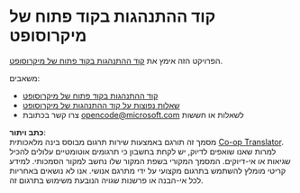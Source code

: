 <!--
CO_OP_TRANSLATOR_METADATA:
{
  "original_hash": "c06b12caf3c901eb3156e3dd5b0aea56",
  "translation_date": "2025-07-13T14:29:05+00:00",
  "source_file": "CODE_OF_CONDUCT.md",
  "language_code": "he"
}
-->
# קוד ההתנהגות בקוד פתוח של מיקרוסופט

הפרויקט הזה אימץ את [קוד ההתנהגות בקוד פתוח של מיקרוסופט](https://opensource.microsoft.com/codeofconduct/).

משאבים:

- [קוד ההתנהגות בקוד פתוח של מיקרוסופט](https://opensource.microsoft.com/codeofconduct/)
- [שאלות נפוצות על קוד ההתנהגות של מיקרוסופט](https://opensource.microsoft.com/codeofconduct/faq/)
- צרו קשר בכתובת [opencode@microsoft.com](mailto:opencode@microsoft.com) לשאלות או חששות

**כתב ויתור**:  
מסמך זה תורגם באמצעות שירות תרגום מבוסס בינה מלאכותית [Co-op Translator](https://github.com/Azure/co-op-translator). למרות שאנו שואפים לדיוק, יש לקחת בחשבון כי תרגומים אוטומטיים עלולים להכיל שגיאות או אי-דיוקים. המסמך המקורי בשפת המקור שלו נחשב למקור הסמכותי. למידע קריטי מומלץ להשתמש בתרגום מקצועי על ידי מתרגם אנושי. אנו לא נושאים באחריות לכל אי-הבנה או פרשנות שגויה הנובעת משימוש בתרגום זה.